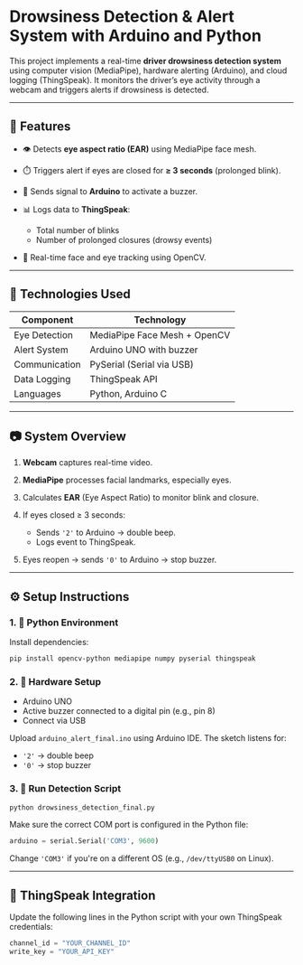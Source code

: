 # Drowsiness Detection & Alert System with Arduino and Python

This project implements a real-time **driver drowsiness detection system** using computer vision (MediaPipe), hardware alerting (Arduino), and cloud logging (ThingSpeak). It monitors the driver’s eye activity through a webcam and triggers alerts if drowsiness is detected.

---

## 🚀 Features

* 👁️ Detects **eye aspect ratio (EAR)** using MediaPipe face mesh.
* ⏱️ Triggers alert if eyes are closed for **≥ 3 seconds** (prolonged blink).
* 🔔 Sends signal to **Arduino** to activate a buzzer.
* 📊 Logs data to **ThingSpeak**:

  * Total number of blinks
  * Number of prolonged closures (drowsy events)
* 🧠 Real-time face and eye tracking using OpenCV.

---

## 💠 Technologies Used

| Component     | Technology                   |
| ------------- | ---------------------------- |
| Eye Detection | MediaPipe Face Mesh + OpenCV |
| Alert System  | Arduino UNO with buzzer      |
| Communication | PySerial (Serial via USB)    |
| Data Logging  | ThingSpeak API               |
| Languages     | Python, Arduino C            |

---

## 📷 System Overview

1. **Webcam** captures real-time video.
2. **MediaPipe** processes facial landmarks, especially eyes.
3. Calculates **EAR** (Eye Aspect Ratio) to monitor blink and closure.
4. If eyes closed ≥ 3 seconds:

   * Sends `'2'` to Arduino → double beep.
   * Logs event to ThingSpeak.
5. Eyes reopen → sends `'0'` to Arduino → stop buzzer.

---

## ⚙️ Setup Instructions

### 1. 👤 Python Environment

Install dependencies:

```bash
pip install opencv-python mediapipe numpy pyserial thingspeak
```

### 2. 🔌 Hardware Setup

* Arduino UNO
* Active buzzer connected to a digital pin (e.g., pin 8)
* Connect via USB

Upload `arduino_alert_final.ino` using Arduino IDE.
The sketch listens for:

* `'2'` → double beep
* `'0'` → stop buzzer

### 3. 🧲 Run Detection Script

```bash
python drowsiness_detection_final.py
```

Make sure the correct COM port is configured in the Python file:

```python
arduino = serial.Serial('COM3', 9600)
```

Change `'COM3'` if you're on a different OS (e.g., `/dev/ttyUSB0` on Linux).

---

## 🔐 ThingSpeak Integration

Update the following lines in the Python script with your own ThingSpeak credentials:

```python
channel_id = "YOUR_CHANNEL_ID"
write_key = "YOUR_API_KEY"
```
